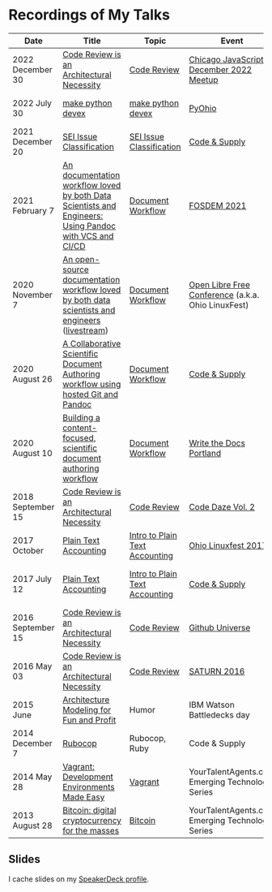 Recordings of My Talks
======================

| Date | Title | Topic | Event | Comments |
|------|-------|-------|-------|----------|
| 2022 December 30 | [Code Review is an Architectural Necessity](https://www.youtube.com/watch?v=JWjcWQz5g3U&t=176s) | [Code Review](code_review) | [Chicago JavaScript December 2022 Meetup](https://www.meetup.com/js-chi/events/288515415/) | Revised for 2022! |
| 2022 July 30 | [make python devex](https://www.youtube.com/watch?v=WTsiO3brQwE) | [make python devex](make_python_devex) | [PyOhio](https://www.pyohio.org/2022) | Officially representing Target Corp. |
| 2021 December 20 | [SEI Issue Classification](https://www.youtube.com/watch?v=1UtklNrB8XA&t=1042s) | [SEI Issue Classification](lightning/sei_issue_classification) | [Code & Supply](https://codeandsupply.co) | |
| 2021 February 7 | [An documentation workflow loved by both Data Scientists and Engineers: Using Pandoc with VCS and CI/CD](https://fosdem.org/2021/schedule/event/ttddatascience/ "webm and mp4 available") | [Document Workflow](document_workflow) | [FOSDEM 2021](https://archive.fosdem.org/2021/schedule/event/ttddatascience/) | Officially representing Target Corp. |
| 2020 November 7 | [An open-source documentation workflow loved by both data scientists and engineers](https://www.youtube.com/watch?v=gSjEQ49GDdc "official cut") ([livestream](https://youtu.be/79yTKqYXn8o?t=3110 "livestream")) |  [Document Workflow](document_workflow) | [Open Libre Free Conference](https://olfconference.org/) (a.k.a. Ohio LinuxFest) | Officially representing Target Corp.
| 2020 August 26 | [A Collaborative Scientific Document Authoring workflow using hosted Git and Pandoc](https://www.youtube.com/watch?v=hSoXV9vsMFc "livestream") | [Document Workflow](document_workflow) | [Code & Supply](https://codeandsupply.co) | |
| 2020 August 10 | [Building a content-focused, scientific document authoring workflow](https://www.youtube.com/watch?v=m1Lhy3fheuY "official recording") | [Document Workflow](document_workflow) | [Write the Docs Portland](https://www.writethedocs.org/conf/portland/2020/) | Officially representing Target Corp.
| 2018 September 15 | [Code Review is an Architectural Necessity](https://www.youtube.com/watch?v=niWVC-aXNjA&t=271s) | [Code Review](code_review) | [Code Daze Vol. 2](https://twitter.com/CodeDazeConf) | Revision of Github Universe 2016 talk
| 2017 October | [Plain Text Accounting](https://www.youtube.com/watch?v=FJtaM43PgXQ) | [Intro to Plain Text Accounting](intro_to_plaintextaccounting) | [Ohio Linuxfest 2017](https://web.archive.org/web/20171002034252/https://ohiolinux.org/speakers/) | Revision of C&S talk
| 2017 July 12 | [Plain Text Accounting](https://www.youtube.com/watch?v=8r5Cp66k4PA) | [Intro to Plain Text Accounting](intro_to_plaintextaccounting) | [Code & Supply](https://www.meetup.com/Pittsburgh-Code-Supply/events/238443510/)| A part of C&S's series on personal finance
| 2016 September 15 | [Code Review is an Architectural Necessity](https://www.youtube.com/watch?v=pJFM321_lAs) | [Code Review](code_review) | [Github Universe](http://githubuniverse.com/program/sessions/#code-review) | Revision of SATURN 2016 talk
| 2016 May 03 | [Code Review is an Architectural Necessity](https://www.youtube.com/watch?v=TKZ3W8FggYY) | [Code Review](code_review) | [SATURN 2016](https://saturn2016.sched.org/event/63lw/code-review-is-an-architectural-necessity) | First conference talk!
|2015 June| [Architecture Modeling for Fun and Profit](https://www.youtube.com/watch?v=4nubbHqJNOo) | Humor | IBM Watson Battledecks day | Humorous, improvisational talk
| 2014 December 7 | [Rubocop](https://www.youtube.com/watch?v=YJE25T7CU3E) | Rubocop, Ruby | Code & Supply
| 2014 May 28 | [Vagrant: Development Environments Made Easy](https://www.youtube.com/watch?v=NKwXhWa2ig8) | [Vagrant](vagrant/vagrant.md) | YourTalentAgents.com Emerging Technology Series
| 2013 August 28 | [Bitcoin: digital cryptocurrency for the masses](https://www.youtube.com/watch?v=aGTRPhTiiXU) | [Bitcoin](bitcoin-technical/bitcoin-technical.md) | YourTalentAgents.com Emerging Technology Series

## Slides

I cache slides on my [SpeakerDeck profile](https://speakerdeck.com/colindean "Colin Dean on SpeakerDeck").
